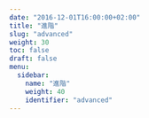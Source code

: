 ```yaml
---
date: "2016-12-01T16:00:00+02:00"
title: "進階"
slug: "advanced"
weight: 30
toc: false
draft: false
menu:
  sidebar:
    name: "進階"
    weight: 40
    identifier: "advanced"
---
```

